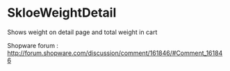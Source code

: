 # SkloeWeightDetail
Shows weight on detail page and total weight in cart

Shopware forum : http://forum.shopware.com/discussion/comment/161846/#Comment_161846

